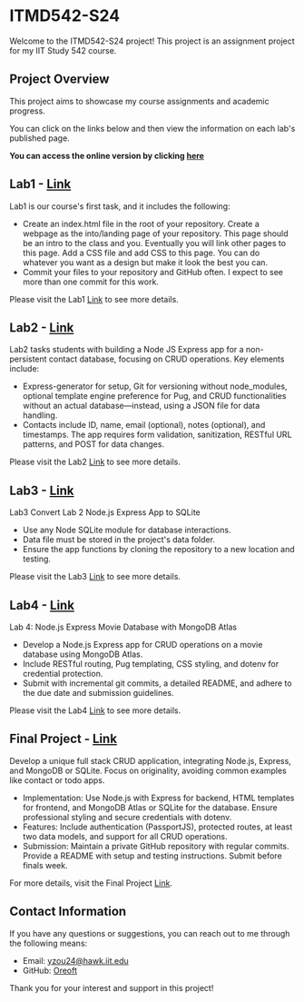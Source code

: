# ITMD542-S24

Welcome to the ITMD542-S24 project! This project is an assignment project for my IIT Study 542 course.

## Project Overview

This project aims to showcase my course assignments and academic progress.

You can click on the links below and then view the information on each lab's published page.

**You can access the online version by clicking [here](https://oreoft.github.io/ITMD542-S24/)**

## Lab1 - [Link](lab-1)

Lab1 is our course's first task, and it includes the following:

- Create an index.html file in the root of your repository. Create a webpage as the into/landing page of your
  repository. This page should be an intro to the class and you. Eventually you will link other pages to this page. Add
  a CSS file and add CSS to this page. You can do whatever you want as a design but make it look the best you can.
- Commit your files to your repository and GitHub often. I expect to see more than one commit for this work.

Please visit the Lab1 [Link](lab-1) to see more details.

## Lab2 - [Link](lab-2)

Lab2 tasks students with building a Node JS Express app for a non-persistent contact database, focusing on CRUD
operations. Key elements include:

- Express-generator for setup, Git for versioning without node_modules, optional template engine preference for
  Pug, and CRUD functionalities without an actual database—instead, using a JSON file for data handling.
- Contacts include ID, name, email (optional), notes (optional), and timestamps. The app requires form
  validation, sanitization, RESTful URL patterns, and POST for data changes.

Please visit the Lab2 [Link](lab-2) to see more details.

## Lab3 - [Link](lab-3)

Lab3 Convert Lab 2 Node.js Express App to SQLite

- Use any Node SQLite module for database interactions.
- Data file must be stored in the project's data folder.
- Ensure the app functions by cloning the repository to a new location and testing.

Please visit the Lab3 [Link](lab-3) to see more details.

## Lab4 - [Link](lab-4)

Lab 4: Node.js Express Movie Database with MongoDB Atlas

- Develop a Node.js Express app for CRUD operations on a movie database using MongoDB Atlas.
- Include RESTful routing, Pug templating, CSS styling, and dotenv for credential protection.
- Submit with incremental git commits, a detailed README, and adhere to the due date and submission guidelines.

Please visit the Lab4 [Link](lab-4) to see more details.

## Final Project - [Link](final-project)

Develop a unique full stack CRUD application, integrating Node.js, Express, and MongoDB or SQLite. Focus on originality,
avoiding common examples like contact or todo apps.

- Implementation: Use Node.js with Express for backend, HTML templates for frontend, and MongoDB Atlas or SQLite for the
  database. Ensure professional styling and secure credentials with dotenv.
- Features: Include authentication (PassportJS), protected routes, at least two data models, and support for all CRUD
  operations.
- Submission: Maintain a private GitHub repository with regular commits. Provide a README with setup and testing
  instructions. Submit before finals week.

For more details, visit the Final Project [Link](final-project).

## Contact Information

If you have any questions or suggestions, you can reach out to me through the following means:

- Email: yzou24@hawk.iit.edu
- GitHub: [Oreoft](https://github.com/oreoft)

Thank you for your interest and support in this project!
